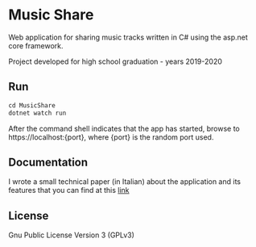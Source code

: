 # Music Share
Web application for sharing music tracks written in C# using the asp.net core framework.

Project developed for high school graduation - years 2019-2020

## Run
```C#
cd MusicShare
dotnet watch run
```
After the command shell indicates that the app has started, browse to https://localhost:{port}, where {port} is the random port used.

## Documentation
I wrote a small technical paper (in Italian) about the application and its features that you can find at this [link](https://drive.google.com/file/d/1PBoHNZCcSwglmta6UYIGNXZNCgfSUcDl/view?usp=sharing)

## License
Gnu Public License Version 3 (GPLv3)
